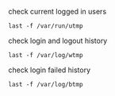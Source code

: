 check current logged in users
```
last -f /var/run/utmp
```

check login and logout history

```
last -f /var/log/wtmp
```

check login failed history

```
last -f /var/log/btmp
```
